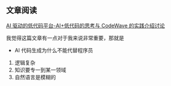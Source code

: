## 文章阅读

[AI 驱动的低代码平台-AI+低代码的思考与 CodeWave 的实践介绍讨论](AI%20驱动的低代码平台-AI+低代码的思考与%20CodeWave%20的实践介绍讨论.md)

我觉得这篇文章有一点对于我来说非常重要，那就是

- AI 代码生成为什么不能代替程序员
1. 逻辑复杂
2. 知识要专一到某一领域
3. 自然语言是模糊的
